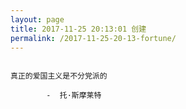 ```yaml
---
layout: page
title: 2017-11-25 20:13:01 创建
permalink: /2017-11-25-20-13-fortune/
---
```

```

真正的爱国主义是不分党派的

        -  托·斯摩莱特

```
